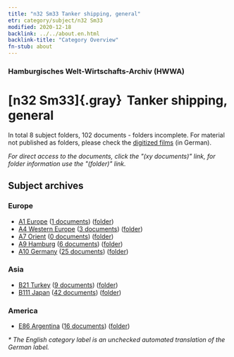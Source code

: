 ```yaml
---
title: "n32 Sm33 Tanker shipping, general"
etr: category/subject/n32 Sm33
modified: 2020-12-18
backlink: ../../about.en.html
backlink-title: "Category Overview"
fn-stub: about
---
```


### Hamburgisches Welt-Wirtschafts-Archiv (HWWA)
# [n32 Sm33]{.gray}&#8201; Tanker shipping, general&#160; 





In total 8 subject folders, 102 documents - folders incomplete.
For material not published as folders, please check the [digitized films](/film/h1_sh) (in German).

_For direct access to the documents, click the "(xy documents)" link, for folder information use the "(folder)" link._

## Subject archives



### Europe

- [A1 Europe](../../../geo/about.en.html#A1) (<a href="https://dfg-viewer.de/show/?tx_dlf[id]=https://pm20.zbw.eu/mets/sh/1408xx/140892/1456xx/145613/public.mets.en.xml" target="_blank">1 documents</a>) ([folder](http://purl.org/pressemappe20/folder/sh/140892,145613))
- [A4 Western Europe](../../../geo/about.en.html#A4) (<a href="https://dfg-viewer.de/show/?tx_dlf[id]=https://pm20.zbw.eu/mets/sh/1408xx/140897/1456xx/145613/public.mets.en.xml" target="_blank">3 documents</a>) ([folder](http://purl.org/pressemappe20/folder/sh/140897,145613))
- [A7 Orient](../../../geo/about.en.html#A7) (<a href="https://dfg-viewer.de/show/?tx_dlf[id]=https://pm20.zbw.eu/mets/sh/1409xx/140902/1456xx/145613/public.mets.en.xml" target="_blank">0 documents</a>) ([folder](http://purl.org/pressemappe20/folder/sh/140902,145613))
- [A9 Hamburg](../../../geo/about.en.html#A9) (<a href="https://dfg-viewer.de/show/?tx_dlf[id]=https://pm20.zbw.eu/mets/sh/1409xx/140905/1456xx/145613/public.mets.en.xml" target="_blank">6 documents</a>) ([folder](http://purl.org/pressemappe20/folder/sh/140905,145613))
- [A10 Germany](../../../geo/about.en.html#A10) (<a href="https://dfg-viewer.de/show/?tx_dlf[id]=https://pm20.zbw.eu/mets/sh/1261xx/126128/1456xx/145613/public.mets.en.xml" target="_blank">25 documents</a>) ([folder](http://purl.org/pressemappe20/folder/sh/126128,145613))

### Asia

- [B21 Turkey](../../../geo/about.en.html#B21) (<a href="https://dfg-viewer.de/show/?tx_dlf[id]=https://pm20.zbw.eu/mets/sh/1411xx/141111/1456xx/145613/public.mets.en.xml" target="_blank">9 documents</a>) ([folder](http://purl.org/pressemappe20/folder/sh/141111,145613))
- [B111 Japan](../../../geo/about.en.html#B111) (<a href="https://dfg-viewer.de/show/?tx_dlf[id]=https://pm20.zbw.eu/mets/sh/1412xx/141272/1456xx/145613/public.mets.en.xml" target="_blank">42 documents</a>) ([folder](http://purl.org/pressemappe20/folder/sh/141272,145613))

### America

- [E86 Argentina](../../../geo/about.en.html#E86) (<a href="https://dfg-viewer.de/show/?tx_dlf[id]=https://pm20.zbw.eu/mets/sh/1416xx/141692/1456xx/145613/public.mets.en.xml" target="_blank">16 documents</a>) ([folder](http://purl.org/pressemappe20/folder/sh/141692,145613))


_* The English category label is an unchecked automated translation of the German label._

